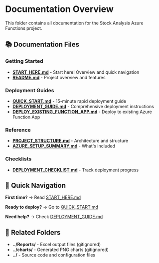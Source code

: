 # Documentation Overview

This folder contains all documentation for the Stock Analysis Azure Functions project.

## 📚 Documentation Files

### Getting Started
- **[START_HERE.md](START_HERE.md)** - Start here! Overview and quick navigation
- **[README.md](README.md)** - Project overview and features

### Deployment Guides
- **[QUICK_START.md](QUICK_START.md)** - 15-minute rapid deployment guide
- **[DEPLOYMENT_GUIDE.md](DEPLOYMENT_GUIDE.md)** - Comprehensive deployment instructions
- **[DEPLOY_EXISTING_FUNCTION_APP.md](DEPLOY_EXISTING_FUNCTION_APP.md)** - Deploy to existing Azure Function App

### Reference
- **[PROJECT_STRUCTURE.md](PROJECT_STRUCTURE.md)** - Architecture and structure
- **[AZURE_SETUP_SUMMARY.md](AZURE_SETUP_SUMMARY.md)** - What's included

### Checklists
- **[DEPLOYMENT_CHECKLIST.md](DEPLOYMENT_CHECKLIST.md)** - Track deployment progress

## 🚀 Quick Navigation

**First time?** → Read [START_HERE.md](START_HERE.md)

**Ready to deploy?** → Go to [QUICK_START.md](QUICK_START.md)

**Need help?** → Check [DEPLOYMENT_GUIDE.md](DEPLOYMENT_GUIDE.md)

## 📁 Related Folders

- **../Reports/** - Excel output files (gitignored)
- **../charts/** - Generated PNG charts (gitignored)
- **../** - Source code and configuration files
